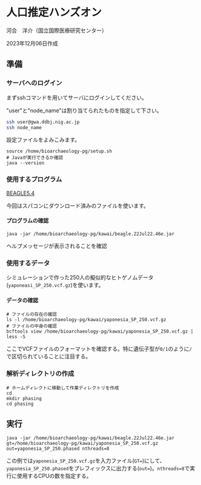 # 人口推定ハンズオン

河合　洋介（国立国際医療研究センター）

2023年12月06日作成

## 準備

### サーバへのログイン

まずsshコマンドを用いてサーバにログインしてください。

"user"と"node_name"は割り当てられたものを指定して下さい。

```sh
ssh user@gwa.ddbj.nig.ac.jp
ssh node_name
```

設定ファイルをよみこみます。

```
source /home/bioarchaeology-pg/setup.sh
# Javaが実行できるか確認
java --version
```

### 使用するプログラム

[BEAGLE5.4](http://faculty.washington.edu/browning/beagle/beagle.html)

今回はスパコンにダウンロード済みのファイルを使います。

#### プログラムの確認
`java -jar /home/bioarchaeology-pg/kawai/beagle.22Jul22.46e.jar`

ヘルプメッセージが表示されることを確認

### 使用するデータ
シミュレーションで作った250人の擬似的なヒトゲノムデータ(`yaponeasi_SP_250.vcf.gz`)を使います。

#### データの確認
```
# ファイルの存在の確認
ls -l /home/bioarchaeology-pg/kawai/yaponesia_SP_250.vcf.gz
# ファイルの中身の確認
bcftools view /home/bioarchaeology-pg/kawai/yaponesia_SP_250.vcf.gz | less -S
```
ここでVCFファイルのフォーマットを確認する。特に遺伝子型が`0/1`のように`/`で区切られていることに注目する。

### 解析ディレクトリの作成
```
# ホームディレクトに移動して作業ディレクトリを作成
cd
mkdir phasing
cd phasing
```

## 実行
```
java -jar /home/bioarchaeology-pg/kawai/beagle.22Jul22.46e.jar gt=/home/bioarchaeology-pg/kawai/yaponesia_SP_250.vcf.gz out=yaponesia_SP_250.phased nthreads=8
```
この例では`yaponesia_SP_250.vcf.gz`を入力ファイル(`GT=`)にして、`yaponesia_SP_250.phased`をプレフィックスに出力する(`out=`)。`nthreads=8`で実行に使用するCPUの数を指定する。

